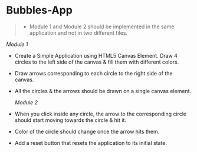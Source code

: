 # Bubbles-App

> * Module 1 and Module 2 should be implemented in the same application and not in two different files.

*Module 1*
* Create a Simple Application using HTML5 Canvas Element. Draw 4 circles to the left side of the canvas & fill them with different colors.
* Draw arrows corresponding to each circle to the right side of the canvas.
* All the circles & the arrows should be drawn on a single canvas element.

  *Module 2*
* When you click inside any circle, the arrow to the corresponding circle should start moving towards the circle & hit it.
* Color of the circle should change once the arrow hits them.
* Add a reset button that resets the application to its initial state.
